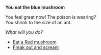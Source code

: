**You eat the blue mushroom**

You feel great now! The poison is wearing?  
You shrink to the size of an ant.

*What will you do?*

- [Eat a Red mushroom](1-B1A.md)
- [Freak out and scream](1-B1B.md)